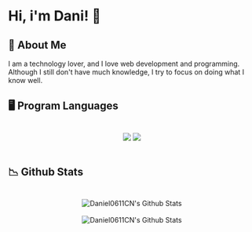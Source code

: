 # Hi, i'm Dani! 👋

## 🌠 About Me
I am a technology lover, and I love web development and programming. 
Although I still don't have much knowledge, I try to focus on doing what I know well.

## 🖥️ Program Languages

<br/>
<div align="center">
    <img src="https://skillicons.dev/icons?i=html,css,vscode,github,git" />
    <img src="https://skillicons.dev/icons?i=python,java,mysql" /><br>
</div>

<br/>

## 📉 Github Stats
<br/>
<div align="center">
<img align="center" src="https://github-readme-stats.vercel.app/api?username=Daniel0611CN&include_all_commits=true&count_private=true&show_icons=true&line_height=20&title_color=7A7ADB&icon_color=2234AE&text_color=D3D3D3&bg_color=0,000000,130F40" alt="Daniel0611CN's Github Stats">
</div>
<br/>
<div align="center">
<img align="center" src="https://github-readme-stats.vercel.app/api/top-langs/?username=Daniel0611CN&include_all_commits=true&count_private=true&show_icons=true&line_height=20&title_color=7A7ADB&icon_color=2234AE&text_color=D3D3D3&bg_color=0,000000,130F40" alt="Daniel0611CN's Github Stats">
 </div>
<!--<img alt="snake eating my contributions" src="https://raw.githubusercontent.com/salesp07/salesp07/output/github-contribution-grid-snake.svg" />-->

